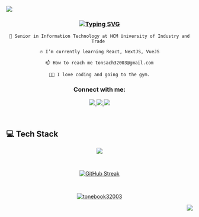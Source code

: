 <img src="https://user-images.githubusercontent.com/10498744/210012254-234538ff-d198-48aa-8964-37e6fd45d227.gif"></img>

<h3 align="center">
    <a href="https://git.io/typing-svg"><img src="https://readme-typing-svg.demolab.com?font=Fira+Code&weight=700&pause=1000&center=true&vCenter=true&width=600&lines=My+name+is+Do+Cong+Ton+Sach+(+Bookk+)" alt="Typing SVG" /></a>
</h3>

<div align="center">
    
    🏫 Senior in Information Technology at HCM University of Industry and Trade 

    🔥 I’m currently learning React, NextJS, VueJS
            
    📫 How to reach me tonsach32003@gmail.com
            
    💪🏻 I love coding and going to the gym.
</div>

<h3 align="center">Connect with me:</h3>
<p align="center">
    <div align="center"> 
  <a href="mailto:tonsach32003@gmail.com">
    <img src="https://img.shields.io/badge/Gmail-333333?style=for-the-badge&logo=gmail&logoColor=red" />
  </a>
  <a href="https://www.instagram.com/22.bookk_sep/" target="_blank">
    <img src="https://img.shields.io/badge/Instagram-b6327b?style=for-the-badge&logo=instagram&logoColor=white" target="_blank" />
  </a>
  <a href="https://www.facebook.com/bookk229/" target="_blank">
     <img src="https://img.shields.io/badge/Facebook-0866ff?style=for-the-badge&logo=facebook&logoColor=white" target="_blank" /> <!-- sqlite, safari, google-chrome are other good icon options -->
  </a>
</div>
</p>
&nbsp;
&nbsp;

<h2 aligh="left">💻 Tech Stack</h2>
<p align="center">
  <a href="https://skillicons.dev">
    <img align="center" src="https://skillicons.dev/icons?i=html,css,javascript,react,next,redux,sass,bootstrap,python,django,c,cs,mongodb,mysql,postgres,git,figma" />
  </a>
</p>

&nbsp;
  <p align="center">
            <a href="https://git.io/streak-stats"><img src="https://github-readme-streak-stats.herokuapp.com?user=tonebook32003&theme=dark&date_format=j%2Fn%5B%2FY%5D&mode=weekly&card_width=496" alt="GitHub Streak" /></a>
  </p>
&nbsp;
<center>
<p align="center"> <a href="https://github.com/ryo-ma/github-profile-trophy"><img src="https://github-profile-trophy.vercel.app/?username=tonebook32003&theme=chalk" alt="tonebook32003" /></a> </p>
</center>

<a>
  <img align="right" src="https://komarev.com/ghpvc/?username=tonebook32003&style=for-the-badge">
</a>
